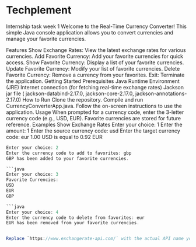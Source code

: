 # Techplement
Internship task week 1
Welcome to the Real-Time Currency Converter! This simple Java console application allows you to convert currencies and manage your favorite currencies.

Features
Show Exchange Rates: View the latest exchange rates for various currencies.
Add Favorite Currency: Add your favorite currencies for quick access.
Show Favorite Currency: Display a list of your favorite currencies.
Update Favorite Currency: Modify your list of favorite currencies.
Delete Favorite Currency: Remove a currency from your favorites.
Exit: Terminate the application.
Getting Started
Prerequisites
Java Runtime Environment (JRE)
Internet connection (for fetching real-time exchange rates)
Jackson jar file ( jackson-databind-2.17.0, jackson-core-2.17.0, jackson-annotations-2.17.0)
How to Run
Clone the repository.
Compile and run CurrencyConverterApp.java.
Follow the on-screen instructions to use the application.
Usage
When prompted for a currency code, enter the 3-letter currency code (e.g., USD, EUR).
Favorite currencies are stored for future reference.
Examples
Show Exchange Rates
Enter your choice: 1
Enter the amount: 1
Enter the source currency code: usd
Enter the target currency code: eur
1.00 USD is equal to 0.92 EUR

```java
Enter your choice: 2
Enter the currency code to add to favorites: gbp
GBP has been added to your favorite currencies.

```java
Enter your choice: 3
Favorite Currencies:
USD
EUR
GBP

```java
Enter your choice: 4
Enter the currency code to delete from favorites: eur
EUR has been removed from your favorite currencies.


Replace `https://www.exchangerate-api.com/` with the actual API name you used for exchange rates.
